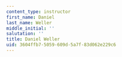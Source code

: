 ```yaml
---
content_type: instructor
first_name: Daniel
last_name: Weller
middle_initial: ''
salutation: ''
title: Daniel Weller
uid: 3604ffb7-5059-609d-5a7f-83d062e229c6
---
```

